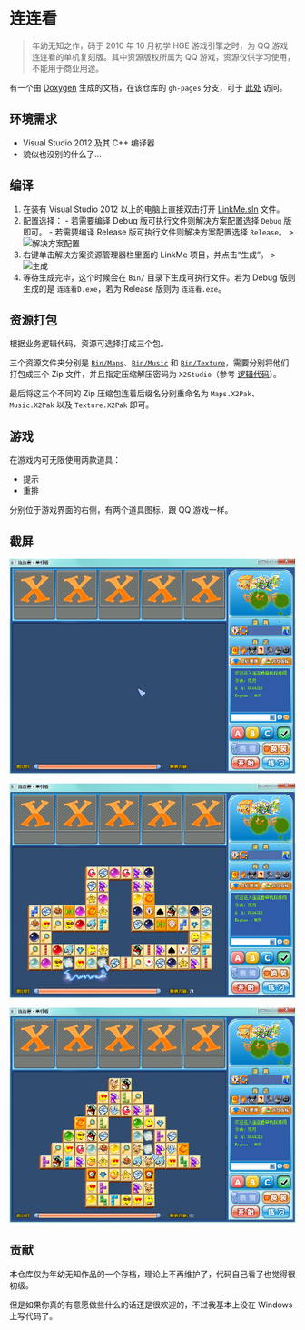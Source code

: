 # 连连看

> 年幼无知之作，码于 2010 年 10 月初学 HGE 游戏引擎之时，为 QQ 游戏连连看的单机复刻版。其中资源版权所属为 QQ 游戏，资源仅供学习使用，不能用于商业用途。

有一个由 [Doxygen](http://www.stack.nl/~dimitri/doxygen/) 生成的文档，在该仓库的 `gh-pages` 分支，可于 [此处](http://blog.xcoder.in/lianliankan/) 访问。

## 环境需求

  * Visual Studio 2012 及其 C++ 编译器
  * 貌似也没别的什么了...
  
## 编译

  1. 在装有 Visual Studio 2012 以上的电脑上直接双击打开 [LinkMe.sln](https://github.com/XadillaX/lianliankan/blob/master/LinkMe.sln) 文件。
  2. 配置选择：
    - 若需要编译 Debug 版可执行文件则解决方案配置选择 `Debug` 版即可。
    - 若需要编译 Release 版可执行文件则解决方案配置选择 `Release`。
    > ![解决方案配置](http://ww4.sinaimg.cn/large/a15b4afegw1evknv8wdiqj20jb02naad)
  3. 右键单击解决方案资源管理器栏里面的 LinkMe 项目，并点击“生成”。
    > ![生成](http://ww4.sinaimg.cn/large/a15b4afegw1evknwww13rj20d30ju42h)
  4. 等待生成完毕，这个时候会在 `Bin/` 目录下生成可执行文件。若为 Debug 版则生成的是 `连连看D.exe`，若为 Release 版则为 `连连看.exe`。
  
## 资源打包

根据业务逻辑代码，资源可选择打成三个包。

三个资源文件夹分别是 [`Bin/Maps`](https://github.com/XadillaX/lianliankan/tree/master/Bin/Maps)、[`Bin/Music`](https://github.com/XadillaX/lianliankan/tree/master/Bin/Music) 和 [`Bin/Texture`](https://github.com/XadillaX/lianliankan/tree/master/Bin/Texture)，需要分别将他们打包成三个 Zip 文件，并且指定压缩解压密码为 `X2Studio`（参考 [逻辑代码](https://github.com/XadillaX/lianliankan/blob/master/GameWorld.h#L33)）。

最后将这三个不同的 Zip 压缩包连着后缀名分别重命名为 `Maps.X2Pak`、`Music.X2Pak` 以及 `Texture.X2Pak` 即可。

## 游戏

在游戏内可无限使用两款道具：

  * 提示
  * 重排
  
分别位于游戏界面的右侧，有两个道具图标，跟 QQ 游戏一样。

## 截屏

![1](Screenshot/1.png)

![2](Screenshot/2.png)

![3](Screenshot/3.png)

## 贡献

本仓库仅为年幼无知作品的一个存档，理论上不再维护了，代码自己看了也觉得很初级。

但是如果你真的有意愿做些什么的话还是很欢迎的，不过我基本上没在 Windows 上写代码了。